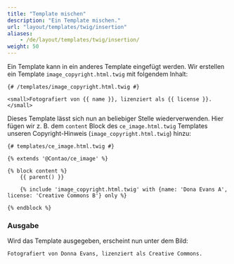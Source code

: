 ```yaml
---
title: "Template mischen"
description: "Ein Template mischen."
url: "layout/templates/twig/insertion"
aliases:
    - /de/layout/templates/twig/insertion/
weight: 50
---
```



Ein Template kann in ein anderes Template eingefügt werden. Wir erstellen ein Template `image_copyright.html.twig` mit folgendem Inhalt:

```twig
{# /templates/image_copyright.html.twig #}

<small>Fotografiert von {{ name }}, lizenziert als {{ license }}.</small>
```

Dieses Template lässt sich nun an beliebiger Stelle wiederverwenden. Hier fügen wir z.&nbsp;B. dem `content` Block des
`ce_image.html.twig` Templates unseren Copyright-Hinweis (`image_copyright.html.twig`) hinzu:


```twig
{# templates/ce_image.html.twig #}

{% extends '@Contao/ce_image' %}

{% block content %}
    {{ parent() }}
    
    {% include 'image_copyright.html.twig' with {name: 'Dona Evans A', license: 'Creative Commons B'} only %}

{% endblock %}
```

### Ausgabe

Wird das Template ausgegeben, erscheint nun unter dem Bild:

```html
Fotografiert von Donna Evans, lizenziert als Creative Commons.
```
